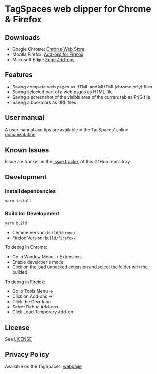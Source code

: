 # TagSpaces web clipper for Chrome & Firefox

## Downloads

- Google Chrome: [Chrome Web Store](https://chrome.google.com/webstore/detail/tagspaces/ldalmgifdlgpiiadeccbcjojljeanhjk)
- Mozilla Firefox: [Add-ons for Firefox](https://addons.mozilla.org/en-US/firefox/addon/tagspaces/)
- Microsoft Edge: [Edge Add-ons](https://microsoftedge.microsoft.com/addons/detail/tagspaces-web-clipper/dinjgbhjngaockabnagbonbfinanjpdn)

## Features

- Saving complete web pages as HTML and MHTML(chrome only) files
- Saving selected part of a web pages as HTML file
- Saving a screenshot of the visible area of the current tab as PNG file
- Saving a bookmark as URL files

## User manual

A user manual and tips are available in the TagSpaces' online [documentation](https://docs.tagspaces.org/web-clipper)

## Known Issues

Issue are tracked in the [issue tracker](https://github.com/tagspaces/browser-extensions/issues) of this GitHub repository

## Development

### Install dependencies

```
yarn install
```

### Build for Development

```
yarn build
```

- Chrome Version: `build/chrome/`
- Firefox Version: `build/firefox/`

To debug in Chrome:

- Go to Window Menu -> Extensions
- Enable developer's mode
- Click on the load unpacked extension and select the folder with the builded

To debug in Firefox:

- Go to Tools Menu ->
- Click on Add-ons ->
- Click the Gear Icon
- Select Debug Add-ons
- Click Load Temporary Add-on

## License

See [LICENSE](./LICENSE)

## Privacy Policy

Available on the TagSpaces' [webpage](https://www.tagspaces.org/legal/privacy-webclipper/)
